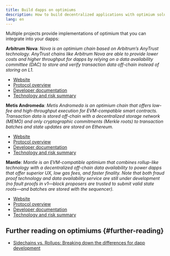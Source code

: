 ```yaml
---
title: Build dapps on optimiums
description: How to build decentralized applications with optimium solutions
lang: en
---
```


Multiple projects provide implementations of optimium that you can integrate into your dapps:

**Arbitrum Nova**: _Nova is an optimium chain based on Arbitrum’s AnyTrust technology. AnyTrust chains like Arbitrum Nova are able to provide lower costs and higher throughput for dapps by relying on a data availability committee (DAC) to store and verify transaction data off-chain instead of storing on L1._

- [Website](https://arbitrum.io/anytrust)
- [Protocol overview](https://docs.arbitrum.io/inside-anytrust)
- [Developer documentation](https://docs.arbitrum.io/for-devs/gentle-introduction-dapps)
- [Technology and risk summary](https://l2beat.com/scaling/projects/nova)

**Metis Andromeda**: _Metis Andromeda is an optimium chain that offers low-fee and high-throughput execution for EVM-compatible smart contracts. Transaction data is stored off-chain with a decentralized storage network (MEMO) and only cryptographic commitments (Merkle roots) to transaction batches and state updates are stored on Ethereum._

- [Website](https://www.metis.io/)
- [Protocol overview](https://docs.metis.io/dev/protocol-in-detail/metis-l2-explained)
- [Developer documentation](https://docs.metis.io/dev/)
- [Technology and risk summary](https://l2beat.com/scaling/projects/metis)

**Mantle**: _Mantle is an EVM-compatible optimium that combines rollup-like technology with a decentralized off-chain data availability to power dapps that offer superior UX, low gas fees, and faster finality. Note that both fraud proof technology and data availability service are still under development (no fault proofs in v1—block proposers are trusted to submit valid state roots—and batches are stored with the sequencer)._

- [Website](https://www.mantle.xyz/)
- [Protocol overview](https://docs.mantle.xyz/network/introduction/overview)
- [Developer documentation](https://docs.mantle.xyz/network/for-devs/developing-on-mantle)
- [Technology and risk summary](https://l2beat.com/scaling/projects/mantle)

## Further reading on optimiums {#further-reading}

- [Sidechains vs. Rollups: Breaking down the differences for dapp development](https://www.infura.io/blog/post/sidechains-vs-rollups-breaking-down-the-differences-for-dapp-development)

